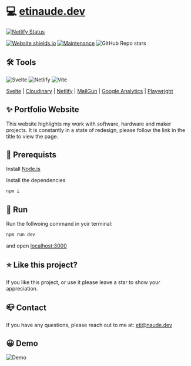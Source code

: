 # 💻 [etinaude.dev](https://etinaude.dev)

[![Netlify Status](https://api.netlify.com/api/v1/badges/9e07637f-e9c5-4e9c-bcbe-73895e1b68d2/deploy-status)](https://app.netlify.com/sites/laughing-goldstine-bce290/deploys)

[![Website shields.io](https://img.shields.io/website-up-down-green-red/http/shields.io.svg?style=flat-square)](http://shields.io/)
[![Maintenance](https://img.shields.io/badge/Maintained%3F-yes-green.svg?style=flat-square&color=blue)](https://GitHub.com/Naereen/StrapDown.js/graphs/commit-activity)
![GitHub Repo stars](https://img.shields.io/github/stars/etinaude/Portfolio?color=orange&style=flat-square)

## 🛠️ Tools

![Svelte](https://img.shields.io/badge/svelte-%23f1413d.svg?style=for-the-badge&logo=svelte&logoColor=white)
![Netlify](https://img.shields.io/badge/netlify-%23000000.svg?style=for-the-badge&logo=netlify&logoColor=#00C7B7)
![Vite](https://img.shields.io/badge/vite-%23646CFF.svg?style=for-the-badge&logo=vite&logoColor=white)

[Svelte](https://svelte.dev/) | [Cloudinary](https://cloudinary.com/) | [Netlify](https://www.netlify.com/) | [MailGun](https://www.mailgun.com/) | [Google Analytics](https://analytics.google.com/) | [Playwright](https://playwright.dev/)

## ✨ Portfolio Website

This website highlights my work with software, hardware and maker projects. It is constantly in a state of redesign, please follow the link in the title to view the page.

## 🧩 Prerequists

Install [Node.js](https://nodejs.org/en/)

Install the dependencies

```zsh
npm i
```

## 🏃 Run

Run the follwoing command in yoir terminal:

```zsh
npm run dev
```

and open [localhost:3000](https://localhost:3000)

## ⭐️ Like this project?

If you like this project, or use it please leave a star to show your appreciation.

## 📪 Contact

If you have any questions, please reach out to me at: [eti@naude.dev](mailto:eti@naude.dev)

## 😀 Demo

![Demo](./static/demo.gif)
